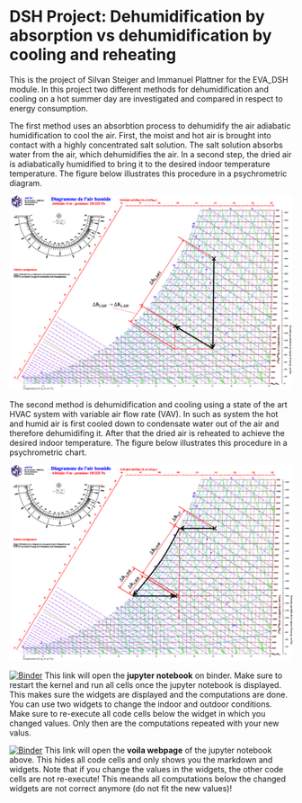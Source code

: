 # DSH Project: Dehumidification by absorption vs dehumidification by cooling and reheating

This is the project of Silvan Steiger and Immanuel Plattner for the EVA_DSH module. In this project two different methods for dehumidification and cooling on a hot summer day are investigated and compared in respect to energy consumption.

The first method uses an absorbtion process to dehumidify the air adiabatic humidification to cool the air. First, the moist and hot air is brought into contact with a highly concentrated salt solution. The salt solution absorbs water from the air, which dehumidifies the air. In a second step, the dried air is adiabatically humidified to bring it to the desired indoor temperature temperature. The figure below illustrates this procedure in a psychrometric diagram.

<img src="./Figures/hx_ABS.png" style="width: 900px; background: white;">

The second method is dehumidification and cooling using a state of the art HVAC system with variable air flow rate (VAV). In such as system the hot and humid air is first cooled down to condensate water out of the air and therefore dehumidifing it. After that the dried air is reheated to achieve the desired indoor temperature. The figure below illustrates this procedure in a psychrometric chart.

<img src="./Figures/hx_CDH.png" style="width: 900px; background: white;">

[![Binder](https://mybinder.org/badge_logo.svg)](https://mybinder.org/v2/gh/hipfel/dshproject/main?labpath=Main.ipynb) This link will open the **jupyter notebook** on binder. Make sure to restart the kernel and run all cells once the jupyter notebook is displayed. This makes sure the widgets are displayed and the computations are done. You can use two widgets to change the indoor and outdoor conditions. Make sure to re-execute all code cells below the widget in which you changed values. Only then are the computations repeated with your new valus.

[![Binder](https://mybinder.org/badge_logo.svg)](https://mybinder.org/v2/gh/hipfel/dshproject/main?urlpath=voila%2Frender%2FMain.ipynb) This link will open the **voila webpage** of the jupyter notebook above. This hides all code cells and only shows you the markdown and widgets. Note that if you change the values in the widgets, the other code cells are not re-execute! This meands all computations below the changed widgets are not correct anymore (do not fit the new values)!